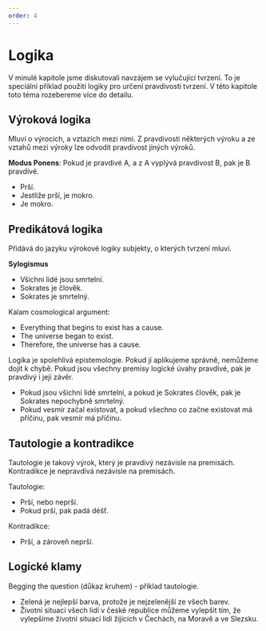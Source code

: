 ```yaml
---
order: 4
---
```


# Logika

V minulé kapitole jsme diskutovali navzájem se vylučující tvrzení. To je speciální příklad použití logiky pro určení pravdivosti tvrzení. V této kapitole toto téma rozebereme více do detailu.

## Výroková logika

Mluví o výrocích, a vztazích mezi nimi. Z pravdivosti některých výroku a ze vztahů mezi výroky lze odvodit pravdivost jiných výroků.

**Modus Ponens**: Pokud je pravdivé A, a z A vyplývá pravdivost B, pak je B pravdivé.

- Prší.
- Jestliže prší, je mokro.
- Je mokro.

## Predikátová logika

Přidává do jazyku výrokové logiky subjekty, o kterých tvrzení mluví.

**Sylogismus**

- Všichni lidé jsou smrtelní.
- Sokrates je člověk.
- Sokrates je smrtelný.

Kalam cosmological argument:

- Everything that begins to exist has a cause.
- The universe began to exist.
- Therefore, the universe has a cause.

Logika je spolehlivá epistemologie. Pokud jí aplikujeme správně, nemůžeme dojít k chybě. Pokud jsou všechny premisy logické úvahy pravdivé, pak je pravdivý i její závěr.

- Pokud jsou všichni lidé smrtelní, a pokud je Sokrates člověk, pak je Sokrates nepochybně smrtelný.
- Pokud vesmír začal existovat, a pokud všechno co začne existovat má příčinu, pak vesmír má příčinu.


## Tautologie a kontradikce

Tautologie je takový výrok, který je pravdivý nezávisle na premisách. Kontradikce je nepravdivá nezávisle na premisách.

Tautologie:

- Prší, nebo neprší.
- Pokud prší, pak padá déšť.

Kontradikce:

- Prší, a zároveň neprší.

## Logické klamy

Begging the question (důkaz kruhem) - příklad tautologie.

- Zelená je nejlepší barva, protože je nejzelenější ze všech barev.
- Životní situaci všech lidí v české republice můžeme vylepšit tím, že vylepšíme životní situaci lidí žijících v Čechách, na Moravě a ve Slezsku.
